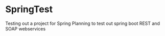 # SpringTest
Testing out a project for Spring 
Planning to test out spring boot REST and SOAP webservices
